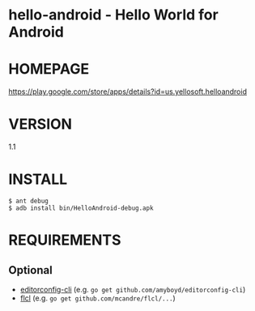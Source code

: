# hello-android - Hello World for Android

# HOMEPAGE

https://play.google.com/store/apps/details?id=us.yellosoft.helloandroid

# VERSION

1.1

# INSTALL

```console
$ ant debug
$ adb install bin/HelloAndroid-debug.apk
```

# REQUIREMENTS

## Optional

* [editorconfig-cli](https://github.com/amyboyd/editorconfig-cli) (e.g. `go get github.com/amyboyd/editorconfig-cli`)
* [flcl](https://github.com/mcandre/flcl) (e.g. `go get github.com/mcandre/flcl/...`)

